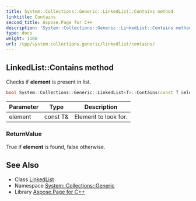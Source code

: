 ```yaml
---
title: System::Collections::Generic::LinkedList::Contains method
linktitle: Contains
second_title: Aspose.Page for C++
description: 'System::Collections::Generic::LinkedList::Contains method. Checks if element is present in list in C++.'
type: docs
weight: 1100
url: /cpp/system.collections.generic/linkedlist/contains/
---
```

## LinkedList::Contains method


Checks if **element** is present in list.

```cpp
bool System::Collections::Generic::LinkedList<T>::Contains(const T &element) const override
```


| Parameter | Type | Description |
| --- | --- | --- |
| element | const T\& | Element to look for. |

### ReturnValue

True if **element** is found, false otherwise.

## See Also

* Class [LinkedList](../)
* Namespace [System::Collections::Generic](../../)
* Library [Aspose.Page for C++](../../../)
